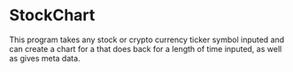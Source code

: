 # StockChart
This program takes any stock or crypto currency ticker symbol inputed and can create a chart for a that does back for a length of time inputed, as well as gives meta data. 
